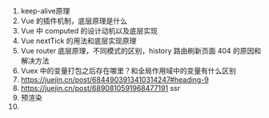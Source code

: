 1. keep-alive原理
2. Vue 的插件机制，底层原理是什么
3. Vue 中 computed 的设计动机以及底层实现
4. Vue nextTick 的用法和底层实现原理
5. Vue router 底层原理，不同模式的区别，history 路由刷新页面 404 的原因和解决方法
6. Vuex 中的变量打包之后存在哪里？和全局作用域中的变量有什么区别
7. https://juejin.cn/post/6844903913410314247#heading-9
8. https://juejin.cn/post/6890810591968477191 ssr
9. 预渲染
10. 